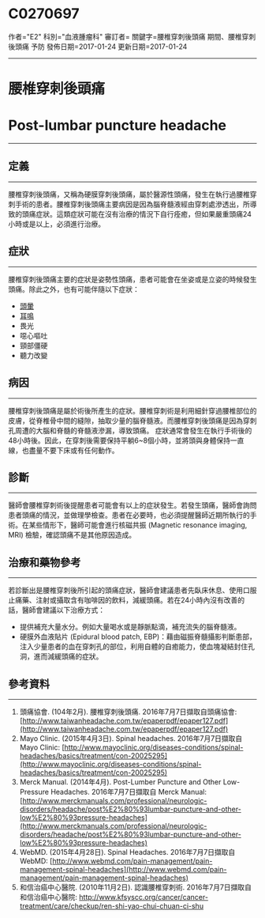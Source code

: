# C0270697
作者="E2"
科別="血液腫瘤科"
審訂者=
關鍵字=腰椎穿刺後頭痛 期間、腰椎穿刺後頭痛 予防
發佈日期=2017-01-24
更新日期=2017-01-24

----------
# 腰椎穿刺後頭痛
# Post-lumbar puncture headache
----------
## 定義
----------

腰椎穿刺後頭痛，又稱為硬膜穿刺後頭痛，屬於醫源性頭痛，發生在執行過腰椎穿刺手術的患者。腰椎穿刺後頭痛主要病因是因為腦脊髓液經由穿刺處滲透出，所導致的頭痛症狀。這類症狀可能在沒有治療的情況下自行痊癒，但如果嚴重頭痛24小時或是以上，必須進行治療。

## 症狀
----------

腰椎穿刺後頭痛主要的症狀是姿勢性頭痛，患者可能會在坐姿或是立姿的時候發生頭痛。除此之外，也有可能伴隨以下症狀：

- [頭暈](C0012833)
- [耳鳴](C0040264-01)
- 畏光
- 噁心嘔吐
- 頸部僵硬
- 聽力改變
## 病因
----------

腰椎穿刺後頭痛是屬於術後所產生的症狀。腰椎穿刺術是利用細針穿過腰椎部位的皮膚，從脊椎骨中間的縫隙，抽取少量的腦脊髓液。而腰椎穿刺後頭痛是因為穿刺孔周遭的大腦和脊髓的脊髓液滲漏，導致頭痛。
症狀通常會發生在執行手術後的48小時後。因此，在穿刺後需要保持平躺6~8個小時，並將頭與身體保持一直線，也盡量不要下床或有任何動作。

## 診斷
----------

醫師會腰椎穿刺術後提醒患者可能會有以上的症狀發生。若發生頭痛，醫師會詢問患者頭痛的情況，並做理學檢查。患者在必要時，也必須提醒醫師近期所執行的手術。在某些情形下，醫師可能會進行核磁共振 (Magnetic resonance imaging, MRI) 檢驗，確認頭痛不是其他原因造成。

## 治療和藥物參考
----------

若診斷出是腰椎穿刺後所引起的頭痛症狀，醫師會建議患者先臥床休息、使用口服止痛藥、注射或攝取含有咖啡因的飲料，減緩頭痛。若在24小時內沒有改善的話，醫師會建議以下治療方式：

- 提供補充大量水分。例如大量喝水或是靜脈點滴，補充流失的腦脊髓液。
- 硬膜外血液貼片 (Epidural blood patch, EBP)：藉由磁振脊髓攝影判斷患部，注入少量患者的血在穿刺孔的部位，利用自體的自癒能力，使血塊凝結封住孔洞，進而減緩頭痛的症狀。
## 參考資料
----------
1. 頭痛協會. (104年2月). 腰椎穿刺後頭痛. 2016年7月7日擷取自頭痛協會:
  [http://www.taiwanheadache.com.tw/epaperpdf/epaper127.pdf](http://www.taiwanheadache.com.tw/epaperpdf/epaper127.pdf)
2. Mayo Clinic. (2015年4月3日). Spinal headaches. 2016年7月7日擷取自Mayo Clinic:
  [http://www.mayoclinic.org/diseases-conditions/spinal-headaches/basics/treatment/con-20025295](http://www.mayoclinic.org/diseases-conditions/spinal-headaches/basics/treatment/con-20025295)
3. Merck Manual. (2014年4月). Post-Lumber Puncture and Other Low-Pressure Headaches. 2016年7月7日擷取自 Merck Manual:
  [http://www.merckmanuals.com/professional/neurologic-disorders/headache/post%E2%80%93lumbar-puncture-and-other-low%E2%80%93pressure-headaches](http://www.merckmanuals.com/professional/neurologic-disorders/headache/post%E2%80%93lumbar-puncture-and-other-low%E2%80%93pressure-headaches)
4. WebMD. (2015年4月28日). Spinal Headaches. 2016年7月7日擷取自WebMD:
  [http://www.webmd.com/pain-management/pain-management-spinal-headaches](http://www.webmd.com/pain-management/pain-management-spinal-headaches)
5. 和信治癌中心醫院. (2010年11月2日). 認識腰椎穿刺術. 2016年7月7日擷取自和信治癌中心醫院:
  http://www.kfsyscc.org/cancer/cancer-treatment/care/checkup/ren-shi-yao-chui-chuan-ci-shu

